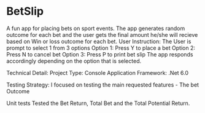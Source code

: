 # BetSlip 
A fun app for placing bets on sport events. The app generates random outcome for each bet and the user gets the final amount he/she will recieve based on Win or loss outcome for each bet.
User Instruction:
The User is prompt to select 1 from 3 options
Option 1: Press Y to place a bet
Option 2: Press N to cancel bet
Option 3: Press P to print bet slip
The app responds accordingly depending on the option that is selected.

Technical Detail:
Project Type: Console Application
Framework: .Net 6.0

Testing Strategy:
I focused on testing the main requested features - The bet Outcome

Unit tests
Tested the Bet Return, Total Bet and the Total Potential Return. 
